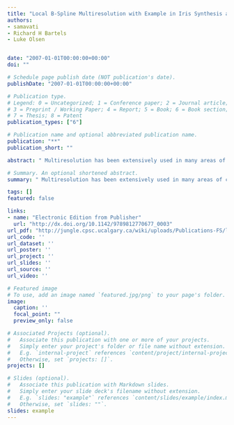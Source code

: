 ```yaml
---
title: "Local B-Spline Multiresolution with Example in Iris Synthesis and Volumetric Rendering"
authors:
- samavati
- Richard H Bartels
- Luke Olsen


date: "2007-01-01T00:00:00+00:00"
doi: ""

# Schedule page publish date (NOT publication's date).
publishDate: "2007-01-01T00:00:00+00:00"

# Publication type.
# Legend: 0 = Uncategorized; 1 = Conference paper; 2 = Journal article;
# 3 = Preprint / Working Paper; 4 = Report; 5 = Book; 6 = Book section;
# 7 = Thesis; 8 = Patent
publication_types: ["6"]

# Publication name and optional abbreviated publication name.
publication: "**"
publication_short: ""

abstract: " Multiresolution has been extensively used in many areas of computer science, including biometrics. We introduce local multiresolution filters for quadratic and cubic B-splines that satisfy the first and the second level of smoothness respectively. For constructing these filters, we use a reverse subdivision method. We also show how to use and extend these filters for tensor-product surfaces, and 2D/3D images. For some types of data, such as curves and surfaces, boundary interpolation is strongly desired. To maintain this condition, we introduce extraordinary filters for boundaries. For images and other cases in which interpolating the boundaries is not required or even desired, we need a particular arrangement to be able to apply regular filters. As a solution, we propose a technique based on symmetric extension. Practical issues for efficient implementation of multiresolution are discussed. Finally, we discuss some …"

# Summary. An optional shortened abstract.
summary: " Multiresolution has been extensively used in many areas of computer science, including biometrics. We introduce local multiresolution filters for quadratic and cubic B-splines that satisfy the first and the second level of smoothness respectively. For constructing these filters, we use a reverse subdivision method. We also show how to use and extend these filters for tensor-product surfaces, and 2D/3D images. For some types of data, such as curves and surfaces, boundary interpolation is strongl..."

tags: []
featured: false

links:
- name: "Electronic Edition from Publisher"
  url: "http://dx.doi.org/10.1142/9789812770677_0003"
url_pdf: "http://jungle.cpsc.ucalgary.ca/wiki/uploads/Publications-FS/local-mr-ipr2007-samavati.pdf"
url_code: ''
url_dataset: ''
url_poster: ''
url_project: ''
url_slides: ''
url_source: ''
url_video: ''

# Featured image
# To use, add an image named `featured.jpg/png` to your page's folder. 
image:
  caption: ''
  focal_point: ""
  preview_only: false

# Associated Projects (optional).
#   Associate this publication with one or more of your projects.
#   Simply enter your project's folder or file name without extension.
#   E.g. `internal-project` references `content/project/internal-project/index.md`.
#   Otherwise, set `projects: []`.
projects: []

# Slides (optional).
#   Associate this publication with Markdown slides.
#   Simply enter your slide deck's filename without extension.
#   E.g. `slides: "example"` references `content/slides/example/index.md`.
#   Otherwise, set `slides: ""`.
slides: example
---
```

